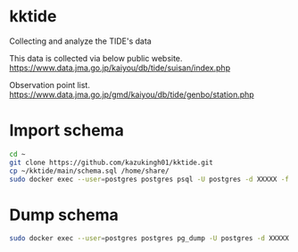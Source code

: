 # kktide
Collecting and analyze the TIDE's data


This data is collected via below public website.
https://www.data.jma.go.jp/kaiyou/db/tide/suisan/index.php


Observation point list.
https://www.data.jma.go.jp/gmd/kaiyou/db/tide/genbo/station.php


# Import schema

```bash
cd ~
git clone https://github.com/kazukingh01/kktide.git
cp ~/kktide/main/schema.sql /home/share/
sudo docker exec --user=postgres postgres psql -U postgres -d XXXXX -f /home/share/schema.sql 
```

# Dump schema

```bash
sudo docker exec --user=postgres postgres pg_dump -U postgres -d XXXXX -s > ~/schema.sql
```